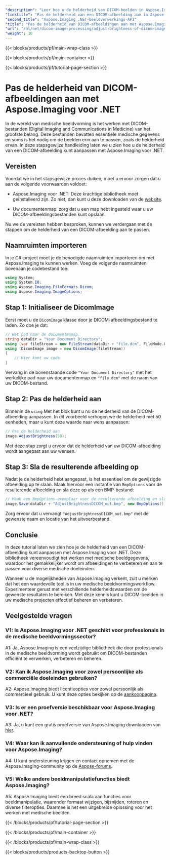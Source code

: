```yaml
---
"description": "Leer hoe u de helderheid van DICOM-beelden in Aspose.Imaging voor .NET kunt aanpassen. Verbeter medische beelden eenvoudig."
"linktitle": "Pas de helderheid van een DICOM-afbeelding aan in Aspose.Imaging voor .NET"
"second_title": "Aspose.Imaging .NET-beeldverwerkings-API"
"title": "Pas de helderheid van DICOM-afbeeldingen aan met Aspose.Imaging voor .NET"
"url": "/nl/net/dicom-image-processing/adjust-brightness-of-dicom-image/"
"weight": 10
---
```


{{< blocks/products/pf/main-wrap-class >}}

{{< blocks/products/pf/main-container >}}

{{< blocks/products/pf/tutorial-page-section >}}

# Pas de helderheid van DICOM-afbeeldingen aan met Aspose.Imaging voor .NET

In de wereld van medische beeldvorming is het werken met DICOM-bestanden (Digital Imaging and Communications in Medicine) van het grootste belang. Deze bestanden bevatten essentiële medische gegevens en soms is het nodig om de beelden erin aan te passen, zoals de helderheid ervan. In deze stapsgewijze handleiding laten we u zien hoe u de helderheid van een DICOM-afbeelding kunt aanpassen met Aspose.Imaging voor .NET.

## Vereisten

Voordat we in het stapsgewijze proces duiken, moet u ervoor zorgen dat u aan de volgende voorwaarden voldoet:

- Aspose.Imaging voor .NET: Deze krachtige bibliotheek moet geïnstalleerd zijn. Zo niet, dan kunt u deze downloaden van de [website](https://releases.aspose.com/imaging/net/).

- Uw documentenmap: zorg dat u een map hebt ingesteld waar u uw DICOM-afbeeldingsbestanden kunt opslaan.

Nu we de vereisten hebben besproken, kunnen we verdergaan met de stappen om de helderheid van een DICOM-afbeelding aan te passen.

## Naamruimten importeren

In je C#-project moet je de benodigde naamruimten importeren om met Aspose.Imaging te kunnen werken. Voeg de volgende naamruimten bovenaan je codebestand toe:

```csharp
using System;
using System.IO;
using Aspose.Imaging.FileFormats.Dicom;
using Aspose.Imaging.ImageOptions;
```

## Stap 1: Initialiseer de DicomImage

Eerst moet u de `DicomImage` klasse door je DICOM-afbeeldingsbestand te laden. Zo doe je dat:

```csharp
// Het pad naar de documentenmap.
string dataDir = "Your Document Directory";
using (var fileStream = new FileStream(dataDir + "file.dcm", FileMode.Open, FileAccess.Read))
using (DicomImage image = new DicomImage(fileStream))
{
    // Hier komt uw code
}
```

Vervang in de bovenstaande code `"Your Document Directory"` met het werkelijke pad naar uw documentenmap en `"file.dcm"` met de naam van uw DICOM-bestand.

## Stap 2: Pas de helderheid aan

Binnenin de `using` Met het blok kunt u nu de helderheid van de DICOM-afbeelding aanpassen. In dit voorbeeld verhogen we de helderheid met 50 eenheden, maar u kunt deze waarde naar wens aanpassen:

```csharp
// Pas de helderheid aan
image.AdjustBrightness(50);
```

Met deze stap zorgt u ervoor dat de helderheid van uw DICOM-afbeelding wordt aangepast aan uw wensen.

## Stap 3: Sla de resulterende afbeelding op

Nadat je de helderheid hebt aangepast, is het essentieel om de gewijzigde afbeelding op te slaan. Maak hiervoor een instantie van `BmpOptions` voor de resulterende afbeelding en sla deze op als een BMP-bestand:

```csharp
// Maak een BmpOptions-exemplaar voor de resulterende afbeelding en sla de resulterende afbeelding op
image.Save(dataDir + "AdjustBrightnessDICOM_out.bmp", new BmpOptions());
```

Zorg ervoor dat u vervangt `"AdjustBrightnessDICOM_out.bmp"` met de gewenste naam en locatie van het uitvoerbestand.

## Conclusie

In deze tutorial laten we zien hoe je de helderheid van een DICOM-afbeelding kunt aanpassen met Aspose.Imaging voor .NET. Deze bibliotheek vereenvoudigt het werken met medische beeldgegevens, waardoor het gemakkelijker wordt om afbeeldingen te verbeteren en aan te passen voor diverse medische doeleinden.

Wanneer u de mogelijkheden van Aspose.Imaging verkent, zult u merken dat het een waardevolle tool is in uw medische beeldvormingsworkflow. Experimenteer gerust met verschillende helderheidswaarden om de gewenste resultaten te bereiken. Met deze kennis kunt u DICOM-beelden in uw medische projecten effectief beheren en verbeteren.

## Veelgestelde vragen

### V1: Is Aspose.Imaging voor .NET geschikt voor professionals in de medische beeldvormingssector?

A1: Ja, Aspose.Imaging is een veelzijdige bibliotheek die door professionals in de medische beeldvorming wordt gebruikt om DICOM-bestanden efficiënt te verwerken, verbeteren en beheren.

### V2: Kan ik Aspose.Imaging voor zowel persoonlijke als commerciële doeleinden gebruiken?

A2: Aspose.Imaging biedt licentieopties voor zowel persoonlijk als commercieel gebruik. U kunt deze opties bekijken op de [aankooppagina](https://purchase.aspose.com/buy).

### V3: Is er een proefversie beschikbaar voor Aspose.Imaging voor .NET?

A3: Ja, u kunt een gratis proefversie van Aspose.Imaging downloaden van [hier](https://releases.aspose.com/).

### V4: Waar kan ik aanvullende ondersteuning of hulp vinden voor Aspose.Imaging?

A4: U kunt ondersteuning krijgen en contact opnemen met de Aspose.Imaging-community op de [Aspose-forums](https://forum.aspose.com/).

### V5: Welke andere beeldmanipulatiefuncties biedt Aspose.Imaging?

A5: Aspose.Imaging biedt een breed scala aan functies voor beeldmanipulatie, waaronder formaat wijzigen, bijsnijden, roteren en diverse filteropties. Daarmee is het een uitgebreide oplossing voor het werken met medische beelden.

{{< /blocks/products/pf/tutorial-page-section >}}

{{< /blocks/products/pf/main-container >}}

{{< /blocks/products/pf/main-wrap-class >}}

{{< blocks/products/products-backtop-button >}}